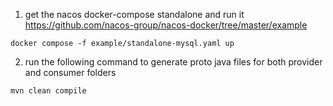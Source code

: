 1. get the nacos docker-compose standalone and run it
https://github.com/nacos-group/nacos-docker/tree/master/example
```
docker compose -f example/standalone-mysql.yaml up

```

2. run the following command to generate proto java files for both provider and consumer folders

```
mvn clean compile
```
